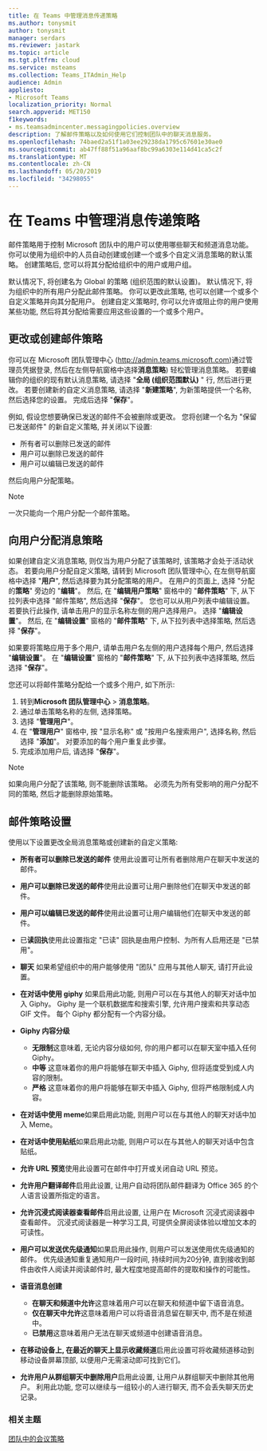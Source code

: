 ```yaml
---
title: 在 Teams 中管理消息传递策略
ms.author: tonysmit
author: tonysmit
manager: serdars
ms.reviewer: jastark
ms.topic: article
ms.tgt.pltfrm: cloud
ms.service: msteams
ms.collection: Teams_ITAdmin_Help
audience: Admin
appliesto:
- Microsoft Teams
localization_priority: Normal
search.appverid: MET150
f1keywords:
- ms.teamsadmincenter.messagingpolicies.overview
description: 了解邮件策略以及如何使用它们控制团队中的聊天消息服务。
ms.openlocfilehash: 74baed2a51f1a03ee29238da1795c67601e30ae0
ms.sourcegitcommit: ab47ff88f51a96aaf8bc99a6303e114d41ca5c2f
ms.translationtype: MT
ms.contentlocale: zh-CN
ms.lasthandoff: 05/20/2019
ms.locfileid: "34298055"
---
```

# <a name="manage-messaging-policies-in-teams"></a>在 Teams 中管理消息传递策略

<!--- Add zone marker here--->

邮件策略用于控制 Microsoft 团队中的用户可以使用哪些聊天和频道消息功能。 你可以使用为组织中的人员自动创建或创建一个或多个自定义消息策略的默认策略。 创建策略后, 您可以将其分配给组织中的用户或用户组。

默认情况下, 将创建名为 Global 的策略 (组织范围的默认设置)。 默认情况下, 将为组织中的所有用户分配此邮件策略。 你可以更改此策略, 也可以创建一个或多个自定义策略并向其分配用户。 创建自定义策略时, 你可以允许或阻止你的用户使用某些功能, 然后将其分配给需要应用这些设置的一个或多个用户。 

## <a name="change-or-create-a-messaging-policy"></a>更改或创建邮件策略

你可以在 Microsoft 团队管理中心 (http://admin.teams.microsoft.com)通过管理员凭据登录, 然后在左侧导航窗格中选择**消息策略**) 轻松管理消息策略。 若要编辑你的组织的现有默认消息策略, 请选择 "**全局 (组织范围默认)** " 行, 然后进行更改。 若要创建新的自定义消息策略, 请选择 "**新建策略**", 为新策略提供一个名称, 然后选择您的设置。 完成后选择 "**保存**"。

例如, 假设您想要确保已发送的邮件不会被删除或更改。 您将创建一个名为 "保留已发送邮件" 的新自定义策略, 并关闭以下设置:

- 所有者可以删除已发送的邮件
- 用户可以删除已发送的邮件
- 用户可以编辑已发送的邮件

然后向用户分配策略。

> [!NOTE] 
> 一次只能向一个用户分配一个邮件策略。
 
## <a name="assign-a-messaging-policy-to-a-user"></a>向用户分配消息策略

如果创建自定义消息策略, 则仅当为用户分配了该策略时, 该策略才会处于活动状态。 若要向用户分配自定义策略, 请转到 Microsoft 团队管理中心, 在左侧导航窗格中选择 "**用户**", 然后选择要为其分配策略的用户。 在用户的页面上, 选择 "分配的**策略**" 旁边的 "**编辑**"。 然后, 在 "**编辑用户策略**" 窗格中的 "**邮件策略**" 下, 从下拉列表中选择 "邮件策略", 然后选择 "**保存**"。 您也可以从用户列表中编辑设置。 若要执行此操作, 请单击用户的显示名称左侧的用户选择用户。 选择 "**编辑设置**"。 然后, 在 "**编辑设置**" 窗格的 "**邮件策略**" 下, 从下拉列表中选择策略, 然后选择 "**保存**"。

如果要将策略应用于多个用户, 请单击用户名左侧的用户选择每个用户, 然后选择 "**编辑设置**"。 在 "**编辑设置**" 窗格的 "**邮件策略**" 下, 从下拉列表中选择策略, 然后选择 "**保存**"。

您还可以将邮件策略分配给一个或多个用户, 如下所示:

1. 转到**Microsoft 团队管理中心** > **消息策略**。
2. 通过单击策略名称的左侧, 选择策略。
3. 选择 "**管理用户**"。
4. 在 "**管理用户**" 窗格中, 按 "显示名称" 或 "按用户名搜索用户", 选择名称, 然后选择 "**添加**"。 对要添加的每个用户重复此步骤。
5. 完成添加用户后, 请选择 "**保存**"。

> [!NOTE]
> 如果向用户分配了该策略, 则不能删除该策略。 必须先为所有受影响的用户分配不同的策略, 然后才能删除原始策略。

<!--- End zone marker here--->

## <a name="messaging-policy-settings"></a>邮件策略设置

使用以下设置更改全局消息策略或创建新的自定义策略:

- **所有者可以删除已发送的邮件** 使用此设置可让所有者删除用户在聊天中发送的邮件。
- **用户可以删除已发送的邮件**使用此设置可让用户删除他们在聊天中发送的邮件。
- **用户可以编辑已发送的邮件**使用此设置可让用户编辑他们在聊天中发送的邮件。
- 已**读回执**使用此设置指定 "已读" 回执是由用户控制、为所有人启用还是 "已禁用"。
<a name="bkchat"> </a>

- **聊天** 如果希望组织中的用户能够使用 "团队" 应用与其他人聊天, 请打开此设置。
- **在对话中使用 giphy** 如果启用此功能, 则用户可以在与其他人的聊天对话中加入 Giphy。 Giphy 是一个联机数据库和搜索引擎, 允许用户搜索和共享动态 GIF 文件。 每个 Giphy 都分配有一个内容分级。
- **Giphy 内容分级** 
    - **无限制**这意味着, 无论内容分级如何, 你的用户都可以在聊天室中插入任何 Giphy。
    - **中等** 这意味着你的用户将能够在聊天中插入 Giphy, 但将适度受到成人内容的限制。
    - **严格** 这意味着你的用户将能够在聊天中插入 Giphy, 但将严格限制成人内容。
- **在对话中使用 meme**如果启用此功能, 则用户可以在与其他人的聊天对话中加入 Meme。 
- **在对话中使用贴纸**如果启用此功能, 则用户可以在与其他人的聊天对话中包含贴纸。
- **允许 URL 预览**使用此设置可在邮件中打开或关闭自动 URL 预览。
- **允许用户翻译邮件**启用此设置, 让用户自动将团队邮件翻译为 Office 365 的个人语言设置所指定的语言。
- **允许沉浸式阅读器查看邮件**启用此设置, 让用户在 Microsoft 沉浸式阅读器中查看邮件。 沉浸式阅读器是一种学习工具, 可提供全屏阅读体验以增加文本的可读性。
- **用户可以发送优先级通知**如果启用此操作, 则用户可以发送使用优先级通知的邮件。 优先级通知重复通知用户一段时间, 持续时间为20分钟, 直到接收到邮件由收件人阅读并阅读邮件时, 最大程度地提高邮件的提取和操作的可能性。
- **语音消息创建** 
    - **在聊天和频道中允许**这意味着用户可以在聊天和频道中留下语音消息。
    - **仅在聊天中允许**这意味着用户可以将语音消息留在聊天中, 而不是在频道中。
    - **已禁用**这意味着用户无法在聊天或频道中创建语音消息。  
- **在移动设备上, 在最近的聊天上显示收藏频道**启用此设置可将收藏频道移动到移动设备屏幕顶部, 以便用户无需滚动即可找到它们。 
- **允许用户从群组聊天中删除用户**启用此设置, 让用户从群组聊天中删除其他用户。 利用此功能, 您可以继续与一组较小的人进行聊天, 而不会丢失聊天历史记录。

### <a name="related-topics"></a>相关主题
[团队中的会议策略](meeting-policies-in-teams.md)
